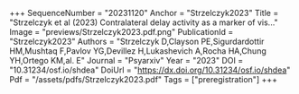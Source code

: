 +++
SequenceNumber = "20231120"
Anchor = "Strzelczyk2023"
Title = "Strzelczyk et al (2023) Contralateral delay activity as a marker of vis..."
Image = "previews/Strzelczyk2023.pdf.png"
PublicationId = "Strzelczyk2023"
Authors = "Strzelczyk D,Clayson PE,Sigurdardottir HM,Mushtaq F,Pavlov YG,Devillez H,Lukashevich A,Rocha HA,Chung YH,Ortego KM,al. E"
Journal = "Psyarxiv"
Year = "2023"
DOI = "10.31234/osf.io/shdea"
DoiUrl = "https://dx.doi.org/10.31234/osf.io/shdea"
Pdf = "/assets/pdfs/Strzelczyk2023.pdf"
Tags = ["preregistration"]
+++